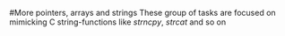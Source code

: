 #More pointers, arrays and strings
These group of tasks are focused on mimicking C string-functions like _strncpy_,  _strcat_ and so on

